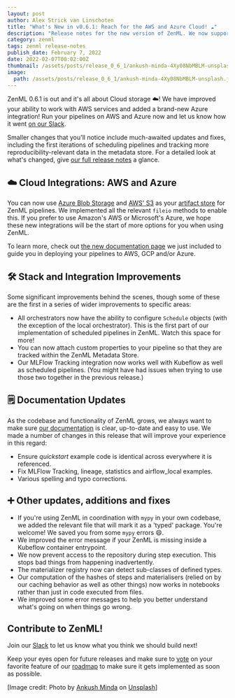 ```yaml
---
layout: post
author: Alex Strick van Linschoten
title: "What's New in v0.6.1: Reach for the AWS and Azure Cloud! ☁️"
description: "Release notes for the new version of ZenML. We now support AWS S3 and Azure Blob Storage as artifact stores. You'll also find a lot of smaller improvements and bug fixes in this release."
category: zenml
tags: zenml release-notes
publish_date: February 7, 2022
date: 2022-02-07T00:02:00Z
thumbnail: /assets/posts/release_0_6_1/ankush-minda-4Xy08NbMBLM-unsplash.jpg
image:
  path: /assets/posts/release_0_6_1/ankush-minda-4Xy08NbMBLM-unsplash.jpg
---
```


ZenML 0.6.1 is out and it's all about Cloud storage ☁️! We have improved your ability to work with AWS services and added a brand-new Azure integration! Run your pipelines on AWS and Azure now and let us know how it went [on our Slack](https://zenml.io/slack-invite/).

Smaller changes that you'll notice include much-awaited updates and fixes, including the first iterations of scheduling pipelines and tracking more reproducibility-relevant data in the metadata store. For a detailed look at what's changed, give [our full release notes](https://github.com/zenml-io/zenml/releases/tag/0.6.1) a glance.

## ☁️ Cloud Integrations: AWS and Azure

You can now use [Azure Blob Storage](https://azure.microsoft.com/en-us/services/storage/blobs/) and [AWS' S3](https://aws.amazon.com/s3?tag=soumet-20) as your [artifact store](https://docs.zenml.io/core-concepts) for ZenML pipelines. We implemented all the relevant `fileio` methods to enable this. If you prefer to use Amazon's AWS or Microsoft's Azure, we hope these new integrations will be the start of more options for you when using ZenML.

To learn more, check out [the new documentation page](https://docs.zenml.io/features/cloud-pipelines/guide-aws-gcp-azure) we just included to guide you in deploying your pipelines to AWS, GCP and/or Azure.

## 🛠 Stack and Integration Improvements

Some significant improvements behind the scenes, though some of these are the first in a series of wider improvements to specific areas:

- All orchestrators now have the ability to configure `Schedule` objects (with the exception of the local orchestrator). This is the first part of our implementation of scheduled pipelines in ZenML. Watch this space for more!
- You can now attach custom properties to your pipeline so that they are tracked within the ZenML Metadata Store.
- Our MLFlow Tracking integration now works well with Kubeflow as well as scheduled pipelines. (You might have had issues when trying to use those two together in the previous release.)

## 🗒 Documentation Updates

As the codebase and functionality of ZenML grows, we always want to make sure [our documentation](https://docs.zenml.io/) is clear, up-to-date and easy to use. We made a number of changes in this release that will improve your experience in this regard:

- Ensure *quickstart* example code is identical across everywhere it is referenced.
- Fix MLFlow Tracking, lineage, statistics and airflow_local examples.
- Various spelling and typo corrections.

## ➕ Other updates, additions and fixes

- If you're using ZenML in coordination with `mypy` in your own codebase, we added the relevant file that will mark it as a 'typed' package. You're welcome! We saved you from some `mypy` errors 😄.
- We improved the error message if your ZenML is missing inside a Kubeflow container entrypoint.
- We now prevent access to the repository during step execution. This stops bad things from happening inadvertently.
- The materializer registry now can detect sub-classes of defined types.
- Our computation of the hashes of steps and materialisers (relied on by our caching behavior as well as other things) now works in notebooks rather than just in code executed from files.
- We improved some error messages to help you better understand what's going on when things go wrong.

## Contribute to ZenML!

Join our [Slack](https://zenml.io/slack-invite/) to let us know what you think we should build next!

Keep your eyes open for future releases and make sure to [vote](https://github.com/zenml-io/zenml/discussions/categories/roadmap) on your favorite feature of our [roadmap](https://zenml.io/roadmap) to make sure it gets implemented as soon as possible.

[Image credit: Photo by <a href="https://unsplash.com/@an_ku_sh?utm_source=unsplash&utm_medium=referral&utm_content=creditCopyText">Ankush Minda</a> on <a href="https://unsplash.com/s/photos/balloons?utm_source=unsplash&utm_medium=referral&utm_content=creditCopyText">Unsplash</a>]